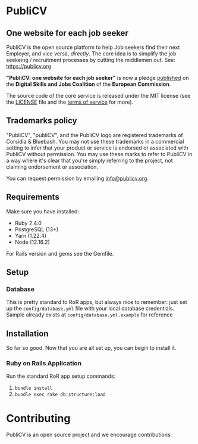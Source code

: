 # PubliCV
## One website for each job seeker

PubliCV is the open source platform to help Job seekers find their next Employer, and vice versa, _directly_. The core idea is to simplify the job seekeing / recruitment processes by cutting the middlemen out. See: https://publicv.org 

**"PubliCV: one website for each job seeker"** is now a pledge [published](https://pledgeviewer.eu/pledge/initiative/659) on the **Digital Skills and Jobs Coalition** of the **European Commission**.

The source code of the core service is released under the MIT license (see the [LICENSE](https://github.com/publicv-org/publicv/blob/develop/LICENSE) file and the [terms of service](https://publicv.org/legal/terms) for more).

## Trademarks policy

"PubliCV", "publiCV", and the PubliCV logo are registered trademarks of Corsidia & Bluebash. You may not use these trademarks in a commercial setting to infer that your product or service is endorsed or associated with PubliCV without permission. You may use these marks to refer to PubliCV in a way where it's clear that you're simply referring to the project, not claiming endorsement or association.

You can request permission by emailing info@publicv.org.

## Requirements

Make sure you have installed:

* Ruby 2.4.0
* PostgreSQL (13+)
* Yarn (1.22.4)
* Node (12.16.2)

For Rails version and gems see the Gemfile.

## Setup

### Database
This is pretty standard to RoR apps, but always nice to remember: just set up the `config/database.yml` file with your local database credentials. Sample already exists at `config/database.yml.example` for reference

## Installation

So far so good. Now that you are all set up, you can begin to install it.

### Ruby on Rails Application

Run the standard RoR app setup commands:

1. `bundle install`
2. `bundle exec rake db:structure:load`

# Contributing

PubliCV is an open source project and we encourage contributions.
